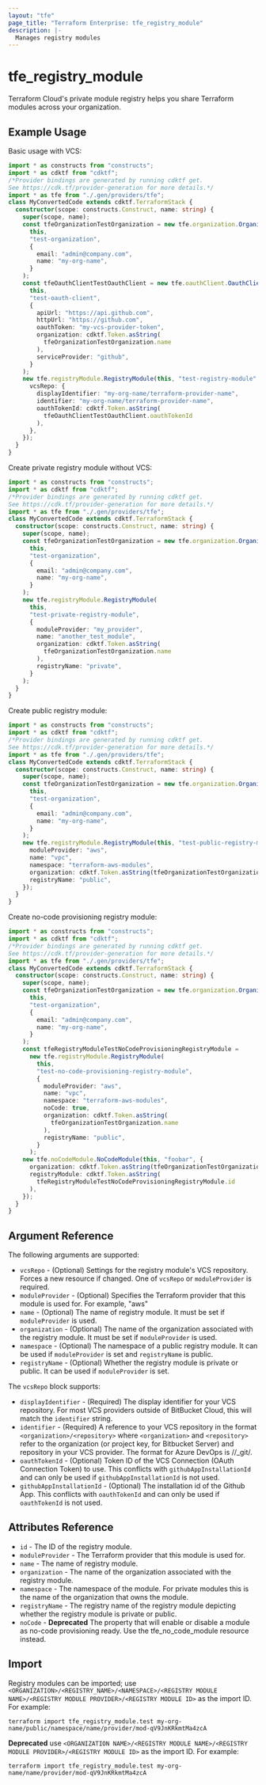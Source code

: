 ```yaml
---
layout: "tfe"
page_title: "Terraform Enterprise: tfe_registry_module"
description: |-
  Manages registry modules
---
```


# tfe_registry_module

Terraform Cloud's private module registry helps you share Terraform modules across your organization.

## Example Usage

Basic usage with VCS:

```typescript
import * as constructs from "constructs";
import * as cdktf from "cdktf";
/*Provider bindings are generated by running cdktf get.
See https://cdk.tf/provider-generation for more details.*/
import * as tfe from "./.gen/providers/tfe";
class MyConvertedCode extends cdktf.TerraformStack {
  constructor(scope: constructs.Construct, name: string) {
    super(scope, name);
    const tfeOrganizationTestOrganization = new tfe.organization.Organization(
      this,
      "test-organization",
      {
        email: "admin@company.com",
        name: "my-org-name",
      }
    );
    const tfeOauthClientTestOauthClient = new tfe.oauthClient.OauthClient(
      this,
      "test-oauth-client",
      {
        apiUrl: "https://api.github.com",
        httpUrl: "https://github.com",
        oauthToken: "my-vcs-provider-token",
        organization: cdktf.Token.asString(
          tfeOrganizationTestOrganization.name
        ),
        serviceProvider: "github",
      }
    );
    new tfe.registryModule.RegistryModule(this, "test-registry-module", {
      vcsRepo: {
        displayIdentifier: "my-org-name/terraform-provider-name",
        identifier: "my-org-name/terraform-provider-name",
        oauthTokenId: cdktf.Token.asString(
          tfeOauthClientTestOauthClient.oauthTokenId
        ),
      },
    });
  }
}

```

Create private registry module without VCS:

```typescript
import * as constructs from "constructs";
import * as cdktf from "cdktf";
/*Provider bindings are generated by running cdktf get.
See https://cdk.tf/provider-generation for more details.*/
import * as tfe from "./.gen/providers/tfe";
class MyConvertedCode extends cdktf.TerraformStack {
  constructor(scope: constructs.Construct, name: string) {
    super(scope, name);
    const tfeOrganizationTestOrganization = new tfe.organization.Organization(
      this,
      "test-organization",
      {
        email: "admin@company.com",
        name: "my-org-name",
      }
    );
    new tfe.registryModule.RegistryModule(
      this,
      "test-private-registry-module",
      {
        moduleProvider: "my_provider",
        name: "another_test_module",
        organization: cdktf.Token.asString(
          tfeOrganizationTestOrganization.name
        ),
        registryName: "private",
      }
    );
  }
}

```

Create public registry module:

```typescript
import * as constructs from "constructs";
import * as cdktf from "cdktf";
/*Provider bindings are generated by running cdktf get.
See https://cdk.tf/provider-generation for more details.*/
import * as tfe from "./.gen/providers/tfe";
class MyConvertedCode extends cdktf.TerraformStack {
  constructor(scope: constructs.Construct, name: string) {
    super(scope, name);
    const tfeOrganizationTestOrganization = new tfe.organization.Organization(
      this,
      "test-organization",
      {
        email: "admin@company.com",
        name: "my-org-name",
      }
    );
    new tfe.registryModule.RegistryModule(this, "test-public-registry-module", {
      moduleProvider: "aws",
      name: "vpc",
      namespace: "terraform-aws-modules",
      organization: cdktf.Token.asString(tfeOrganizationTestOrganization.name),
      registryName: "public",
    });
  }
}

```

Create no-code provisioning registry module:

```typescript
import * as constructs from "constructs";
import * as cdktf from "cdktf";
/*Provider bindings are generated by running cdktf get.
See https://cdk.tf/provider-generation for more details.*/
import * as tfe from "./.gen/providers/tfe";
class MyConvertedCode extends cdktf.TerraformStack {
  constructor(scope: constructs.Construct, name: string) {
    super(scope, name);
    const tfeOrganizationTestOrganization = new tfe.organization.Organization(
      this,
      "test-organization",
      {
        email: "admin@company.com",
        name: "my-org-name",
      }
    );
    const tfeRegistryModuleTestNoCodeProvisioningRegistryModule =
      new tfe.registryModule.RegistryModule(
        this,
        "test-no-code-provisioning-registry-module",
        {
          moduleProvider: "aws",
          name: "vpc",
          namespace: "terraform-aws-modules",
          noCode: true,
          organization: cdktf.Token.asString(
            tfeOrganizationTestOrganization.name
          ),
          registryName: "public",
        }
      );
    new tfe.noCodeModule.NoCodeModule(this, "foobar", {
      organization: cdktf.Token.asString(tfeOrganizationTestOrganization.id),
      registryModule: cdktf.Token.asString(
        tfeRegistryModuleTestNoCodeProvisioningRegistryModule.id
      ),
    });
  }
}

```

## Argument Reference

The following arguments are supported:

* `vcsRepo` - (Optional) Settings for the registry module's VCS repository. Forces a
  new resource if changed. One of `vcsRepo` or `moduleProvider` is required.
* `moduleProvider` - (Optional) Specifies the Terraform provider that this module is used for. For example, "aws"
* `name` - (Optional) The name of registry module. It must be set if `moduleProvider` is used.
* `organization` - (Optional) The name of the organization associated with the registry module. It must be set if `moduleProvider` is used.
* `namespace` - (Optional) The namespace of a public registry module. It can be used if `moduleProvider` is set and `registryName` is public.
* `registryName` - (Optional) Whether the registry module is private or public. It can be used if `moduleProvider` is set.

The `vcsRepo` block supports:

* `displayIdentifier` - (Required) The display identifier for your VCS repository.
  For most VCS providers outside of BitBucket Cloud, this will match the `identifier`
  string.
* `identifier` - (Required) A reference to your VCS repository in the format
  `<organization>/<repository>` where `<organization>` and `<repository>` refer to the organization (or project key, for Bitbucket Server)
  and repository in your VCS provider. The format for Azure DevOps is <organization>/<project>/\_git/<repository>.
* `oauthTokenId` - (Optional) Token ID of the VCS Connection (OAuth Connection Token) to use. This conflicts with `githubAppInstallationId` and can only be used if `githubAppInstallationId` is not used.
* `githubAppInstallationId` - (Optional) The installation id of the Github App. This conflicts with `oauthTokenId` and can only be used if `oauthTokenId` is not used.

## Attributes Reference

* `id` - The ID of the registry module.
* `moduleProvider` - The Terraform provider that this module is used for.
* `name` - The name of registry module.
* `organization` - The name of the organization associated with the registry module.
* `namespace` - The namespace of the module. For private modules this is the name of the organization that owns the module.
* `registryName` - The registry name of the registry module depicting whether the registry module is private or public.
* `noCode` - **Deprecated** The property that will enable or disable a module as no-code provisioning ready.
Use the tfe_no_code_module resource instead.

## Import

Registry modules can be imported; use `<ORGANIZATION>/<REGISTRY_NAME>/<NAMESPACE>/<REGISTRY MODULE NAME>/<REGISTRY MODULE PROVIDER>/<REGISTRY MODULE ID>` as the import ID. For example:

```shell
terraform import tfe_registry_module.test my-org-name/public/namespace/name/provider/mod-qV9JnKRkmtMa4zcA
```

**Deprecated** use `<ORGANIZATION NAME>/<REGISTRY MODULE NAME>/<REGISTRY MODULE PROVIDER>/<REGISTRY MODULE ID>` as the import ID. For example:

```shell
terraform import tfe_registry_module.test my-org-name/name/provider/mod-qV9JnKRkmtMa4zcA
```

<!-- cache-key: cdktf-0.17.0-pre.15 input-c12edffd76c2b597907b38591c0f1a612feed1581b8a1c5f7a53020b8468942d -->